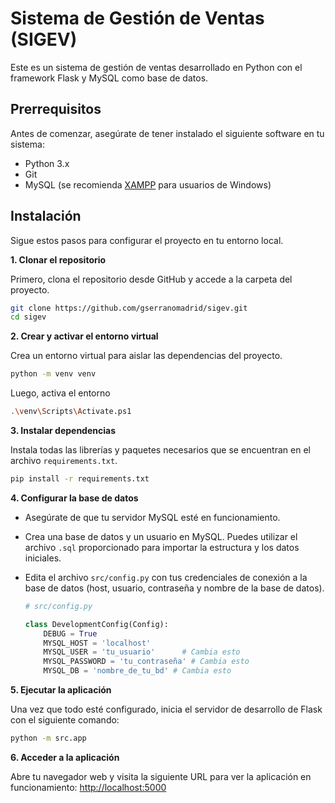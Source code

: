 # Sistema de Gestión de Ventas (SIGEV)

Este es un sistema de gestión de ventas desarrollado en Python con el framework Flask y MySQL como base de datos.

## Prerrequisitos

Antes de comenzar, asegúrate de tener instalado el siguiente software en tu sistema:

  * Python 3.x
  * Git
  * MySQL (se recomienda [XAMPP](https://www.apachefriends.org/index.html) para usuarios de Windows)

## Instalación

Sigue estos pasos para configurar el proyecto en tu entorno local.

**1. Clonar el repositorio** 

Primero, clona el repositorio desde GitHub y accede a la carpeta del proyecto.

```bash
git clone https://github.com/gserranomadrid/sigev.git
cd sigev
```

**2. Crear y activar el entorno virtual** 

Crea un entorno virtual para aislar las dependencias del proyecto.

```bash
python -m venv venv
```

Luego, activa el entorno

```bash
.\venv\Scripts\Activate.ps1
```

**3. Instalar dependencias**

Instala todas las librerías y paquetes necesarios que se encuentran en el archivo `requirements.txt`.

```bash
pip install -r requirements.txt
```

**4. Configurar la base de datos**

  * Asegúrate de que tu servidor MySQL esté en funcionamiento.

  * Crea una base de datos y un usuario en MySQL. Puedes utilizar el archivo `.sql` proporcionado para importar la estructura y los datos iniciales.

  * Edita el archivo `src/config.py` con tus credenciales de conexión a la base de datos (host, usuario, contraseña y nombre de la base de datos).

    ```python
    # src/config.py

    class DevelopmentConfig(Config):
        DEBUG = True
        MYSQL_HOST = 'localhost'
        MYSQL_USER = 'tu_usuario'      # Cambia esto
        MYSQL_PASSWORD = 'tu_contraseña' # Cambia esto
        MYSQL_DB = 'nombre_de_tu_bd' # Cambia esto
    ```

**5. Ejecutar la aplicación** 

Una vez que todo esté configurado, inicia el servidor de desarrollo de Flask con el siguiente comando:

```bash
python -m src.app
```

**6. Acceder a la aplicación** 

Abre tu navegador web y visita la siguiente URL para ver la aplicación en funcionamiento:
[http://localhost:5000](https://www.google.com/search?q=http://localhost:5000)
